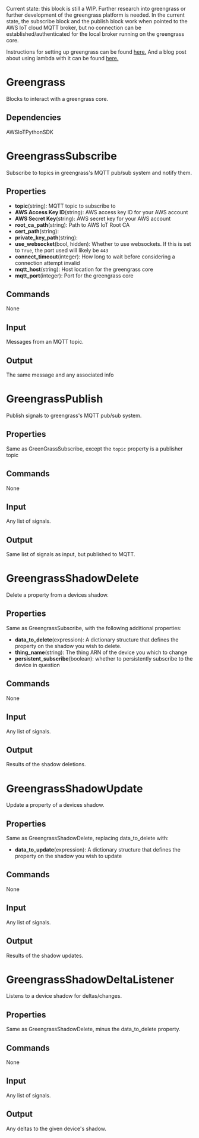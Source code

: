 Current state: this block is still a WIP. Further research into greengrass
or further development of the greengrass platform is needed. In the current
state, the subscribe block and the publish block work when pointed to
the AWS IoT cloud MQTT broker, but no connection can be established/authenticated
for the local broker running on the greengrass core.

Instructions for setting up greengrass can be found [here.](http://docs.aws.amazon.com/greengrass/latest/developerguide/what-is-gg.html)
And a blog post about using lambda with it can be found [here.](https://aws.amazon.com/blogs/aws/aws-greengrass-run-aws-lambda-functions-on-connected-devices/)


Greengrass
==========

Blocks to interact with a greengrass core.

Dependencies
----------------
AWSIoTPythonSDK

GreengrassSubscribe
===================
Subscribe to topics in greengrass's MQTT pub/sub system and notify them.

Properties
--------------
- **topic**(string): MQTT topic to subscribe to
- **AWS Access Key ID**(string): AWS access key ID for your AWS account
- **AWS Secret Key**(string): AWS secret key for your AWS account
- **root_ca_path**(string): Path to AWS IoT Root CA
- **cert_path**(string):
- **private_key_path**(string):
- **use_websocket**(bool, hidden): Whether to use websockets. If this is set to `True`, the port used will likely be `443`
- **connect_timeout**(integer): How long to wait before considering a connection attempt invalid
- **mqtt_host**(string): Host location for the greengrass core
- **mqtt_port**(integer): Port for the greengrass core

Commands
----------------
None

Input
-------
Messages from an MQTT topic.

Output
---------
The same message and any associated info


GreengrassPublish
=================
Publish signals to greengrass's MQTT pub/sub system.

Properties
--------------
Same as GreenGrassSubscribe, except the `topic` property is a publisher topic

Commands
----------------
None

Input
-------
Any list of signals.

Output
---------
Same list of signals as input, but published to MQTT.


GreengrassShadowDelete
======================
Delete a property from a devices shadow.

Properties
--------------
Same as GreengrassSubscribe, with the following additional properties:
- **data_to_delete**(expression): A dictionary structure that defines
the property on the shadow you wish to delete.
- **thing_name**(string): The thing ARN of the device you which to change
- **persistent_subscribe**(boolean): whether to persistently subscribe to the device in question

Commands
----------------
None

Input
-------
Any list of signals.

Output
---------
Results of the shadow deletions.


GreengrassShadowUpdate
======================
Update a property of a devices shadow.

Properties
--------------
Same as GreengrassShadowDelete, replacing data_to_delete with:
- **data_to_update**(expression): A dictionary structure that defines the property
on the shadow you wish to update

Commands
----------------
None

Input
-------
Any list of signals.

Output
---------
Results of the shadow updates.


GreengrassShadowDeltaListener
=============================
Listens to a device shadow for deltas/changes.

Properties
--------------
Same as GreengrassShadowDelete, minus the data_to_delete property.

Commands
----------------
None

Input
-------
Any list of signals.

Output
---------
Any deltas to the given device's shadow.
